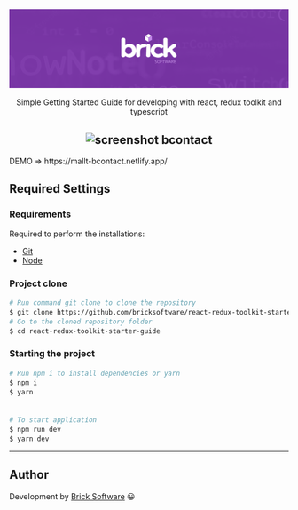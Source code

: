 

<img src="https://github.com/bricksoftware/.github/blob/main/profile/banner-github.png?raw=true"  alt="Banner Brick Sofware"/>

<p align="center">Simple Getting Started Guide for developing with react, redux toolkit and typescript</p>

<h2 align="center"><img src="./src/icons/screenshot.jpg" alt="screenshot bcontact" /></h2>
DEMO => https://mallt-bcontact.netlify.app/

## Required Settings

### **Requirements**

Required to perform the installations:

- [Git](https://git-scm.com/)
- [Node](https://nodejs.org)

### **Project clone**

```bash
# Run command git clone to clone the repository
$ git clone https://github.com/bricksoftware/react-redux-toolkit-starter-guide
# Go to the cloned repository folder
$ cd react-redux-toolkit-starter-guide

```

### **Starting the project**

```bash
# Run npm i to install dependencies or yarn
$ npm i
$ yarn


# To start application
$ npm run dev
$ yarn dev


```

---

## Author

Development by [ Brick Software](https://github.com/bricksoftware/)  😀


